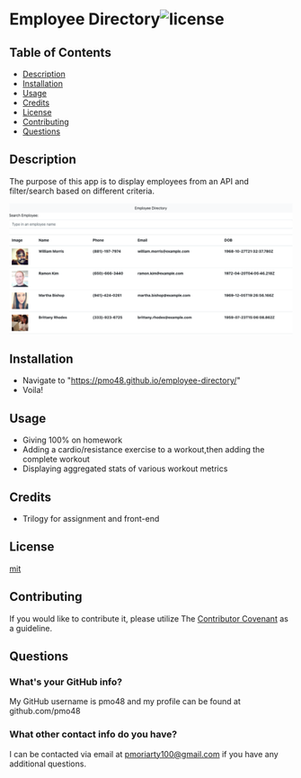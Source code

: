 # Employee Directory![license](https://img.shields.io/github/license/pmo48/employee-template-engine)
## Table of Contents

  - [Description](#description)
  - [Installation](#installation)
  - [Usage](#usage)
  - [Credits](#credits)
  - [License](#license)
  - [Contributing](#contributing)
  - [Questions](#questions)
    
## Description
    
The purpose of this app is to display employees from an API and filter/search based on different criteria.

![employee-app](./public/e-d-screenshot.png)
    
## Installation
    
- Navigate to "https://pmo48.github.io/employee-directory/" 
- Voila!
    
## Usage
    
- Giving 100% on homework
- Adding a cardio/resistance exercise to a workout,then adding the complete workout
- Displaying aggregated stats of various workout metrics

## Credits

- Trilogy for assignment and front-end
    
## License

[mit](https://choosealicense.com/licenses/mit/)
    
## Contributing
    
If you would like to contribute it, please utilize The [Contributor Covenant](https://www.contributor-covenant.org/) as a guideline.
    
## Questions
    
### What's your GitHub info?
    
My GitHub username is pmo48 and my profile can be found at github.com/pmo48
    
### What other contact info do you have?
    
I can be contacted via email at pmoriarty100@gmail.com if you have any additional questions.